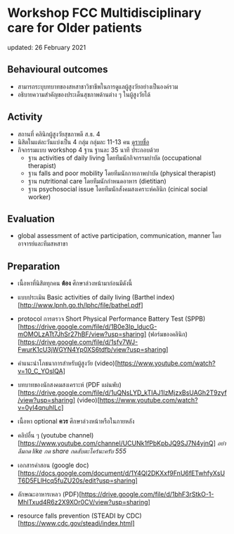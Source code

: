 # Workshop FCC Multidisciplinary care for Older patients

updated: 26 February 2021

## Behavioural outcomes
* สามารถระบุบทบาทของสหสาชาวิชาชีพในการดูแลผู้สูงวัยอย่างเป็นองค์รวม
* อธิบายความสำคัญของประเด็นสุขภาพด้านต่าง ๆ ในผู้สูงวัยได้

## Activity

* สถานที่ คลินิกผู้สูงวัยสุขภาพดี ส.ธ. 4
* นิสิตในแต่ละวันแบ่งเป็น 4 กลุ่ม กลุ่มละ 11-13 คน  [ดูรายชื่อ](www.google.com)
* กิจกรรมแบบ workshop 4 ฐาน ฐานละ 35 นาที ประกอบด้วย
  *  ฐาน activities of daily living โดยทีมนักกิจกรรมบำบัด (occupational therapist)
  *  ฐาน falls and poor mobility โดยทีมนักกายภาพบำบัด (physical therapist)
  *  ฐาน nutritional care โดยทีมนักกำหนดอาหาร (dietitian)
  *  ฐาน psychosocial issue โดยทีมนักสังคมสงเคราะห์คลินิก (cinical social worker)
 
## Evaluation
* global assessment of active participation, communication, manner โดยอาจารย์และทีมสหสาขา

## Preparation

* เนื้อหาที่นิสิตทุกคน __ต้อง__ ศึกษาล่วงหน้ามาก่อนมีดังนี้
 * แบบประเมิน Basic activities of daily living (Barthel index)[http://www.lpnh.go.th/lphc/file/bathel.pdf]
 * protocol การตรวจ Short Physical Performance Battery Test (SPPB)[https://drive.google.com/file/d/1B0e3Ip_lducG-mOMOLzATt7JhSr27hBF/view?usp=sharing] (ฟอร์มของคลินิก)[https://drive.google.com/file/d/1sfv7WJ-FwurK1cU3jWGYN4Yp0XS6tdfb/view?usp=sharing]
 * คำแนะนำโภชนาการสำหรับผู้สูงวัย (video)[https://www.youtube.com/watch?v=10_C_YOslQA]
 * บทบาทของนักสงคมสงเคราะห์ (PDF แผ่นพับ)[https://drive.google.com/file/d/1uQNsLYD_kTIAJ1IzMjzxBsUAGh2T9zyf/view?usp=sharing] (video)[https://www.youtube.com/watch?v=0yI4qnuhlLc]

* เนื้อหา optional __ควร__ ศึกษาล่วงหน้าหรือในภายหลัง
 * คลิปอื่น ๆ (youtube channel)[https://www.youtube.com/channel/UCUNk1fPbKpbJQ9SJ7N4yjnQ] _อย่าลืมกด like กด share กดสับตะไคร้นะครับ 555_
 * เอกสารคำสอน (google doc)[https://docs.google.com/document/d/1Y4Ql2DKXxf9FnU6fETwhfyXsUT6D5FLlHcq5fuZU20s/edit?usp=sharing]
 * ลักษณะอาหารเหลว (PDF)[https://drive.google.com/file/d/1bhF3rStkO-1-MhlTxud4R6z2X9XOr0CV/view?usp=sharing]
 * resource falls prevention (STEADI by CDC)[https://www.cdc.gov/steadi/index.html]
